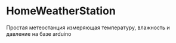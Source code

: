 # HomeWeatherStation
Простая метеостанция измеряющая температуру, влажность и давление на базе arduino
